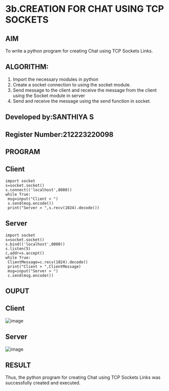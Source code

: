# 3b.CREATION FOR CHAT USING TCP SOCKETS
## AIM
To write a python program for creating Chat using TCP Sockets Links.
## ALGORITHM:
1. Import the necessary modules in python
2. Create a socket connection to using the socket module.
3. Send message to the client and receive the message from the client using the Socket module in
 server
4. Send and receive the message using the send function in socket.
## Developed by:SANTHIYA S
## Register Number:212223220098
## PROGRAM
## Client
```
import socket
s=socket.socket()
s.connect(('localhost',8000))
while True:
 msg=input("Client > ")
 s.send(msg.encode())
 print("Server > ",s.recv(1024).decode())
```
## Server 
```
import socket
s=socket.socket()
s.bind(('localhost',8000))
s.listen(5)
c,addr=s.accept()
while True:
 ClientMessage=c.recv(1024).decode()
 print("Client > ",ClientMessage)
 msg=input("Server > ")
 c.send(msg.encode())
```
## OUPUT
## Client
![image](https://github.com/Yuvasreemuthusamy/3b_CHAT_USING_TCP_SOCKETS/assets/144870887/ad484738-4b99-4b9d-bc9d-8d8929d53617)

## Server
![image](https://github.com/Yuvasreemuthusamy/3b_CHAT_USING_TCP_SOCKETS/assets/144870887/07cafb5a-29d7-4fdf-91e8-175e51af4f96)

## RESULT
Thus, the python program for creating Chat using TCP Sockets Links was successfully 
created and executed.


